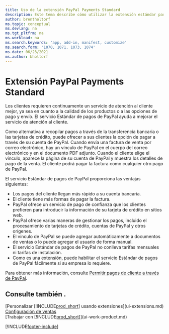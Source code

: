 ```yaml
---
title: Uso de la extensión PayPal Payments Standard
description: Este tema describe cómo utilizar la extensión estándar para permitir a clientes realizar pagos con PayPal.
author: brentholtorf
ms.topic: conceptual
ms.devlang: na
ms.tgt_pltfrm: na
ms.workload: na
ms.search.keywords: 'app, add-in, manifest, customize'
ms.search.form: '1070, 1071, 1073, 1074'
ms.date: 06/23/2021
ms.author: bholtorf
---
```

# <a name="the-paypal-payments-standard-extension"></a>Extensión PayPal Payments Standard

Los clientes requieren continuamente un servicio de atención al cliente mejor, ya sea en cuanto a la calidad de los productos o a las opciones de pago y envío. El servicio Estándar de pagos de PayPal ayuda a mejorar el servicio de atención al cliente.

Como alternativa a recopilar pagos a través de la transferencia bancaria o las tarjetas de crédito, puede ofrecer a sus clientes la opción de pagar a través de su cuenta de PayPal. Cuando envía una factura de venta por correo electrónico, hay un vínculo de PayPal en el cuerpo del correo electrónico y en el documento PDF adjunto. Cuando el cliente elige el vínculo, aparece la página de su cuenta de PayPal y muestra los detalles de pago de la venta. El cliente podrá pagar la factura como cualquier otro pago de PayPal.

El servicio Estándar de pagos de PayPal proporciona las ventajas siguientes:

* Los pagos del cliente llegan más rápido a su cuenta bancaria.
* El cliente tiene más formas de pagar la factura.
* PayPal ofrece un servicio de pago de confianza que los clientes prefieren para introducir la información de su tarjeta de crédito en sitios web.
* PayPal ofrece varias maneras de gestionar los pagos, incluido el procesamiento de tarjetas de crédito, cuentas de PayPal y otros orígenes.
* El vínculo de PayPal se puede agregar automáticamente a documentos de ventas o lo puede agregar el usuario de forma manual.
* El servicio Estándar de pagos de PayPal no conlleva tarifas mensuales ni tarifas de instalación.
* Como es una extensión, puede habilitar el servicio Estándar de pagos de PayPal fácilmente si su empresa lo requiere.  

Para obtener más información, consulte [Permitir pagos de cliente a través de PayPal](sales-how-enable-payment-service-extensions.md).

## <a name="see-also"></a>Consulte también .

[Personalizar [!INCLUDE[prod_short](includes/prod_short.md)] usando extensiones](ui-extensions.md)  
[Configuración de ventas](sales-setup-sales.md)  
[Trabajar con [!INCLUDE[prod_short](includes/prod_short.md)]](ui-work-product.md)  

[!INCLUDE[footer-include](includes/footer-banner.md)]
